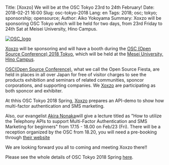 Title: [Xoxzo] We will be at the OSC Tokyo 23rd to 24th February!
Date: 2018-02-21 16:00
Slug: osc-tokyo-2018
Lang: en
Tags: 2018; osc; tokyo; sponsorship; opensource;
Author: Aiko Yokoyama
Summary: Xoxzo will be sponsoring OSC Tokyo which will be held for two days, from 23rd Friday to 24th Sat at Meisei University, Hino Campus.

[![OSC_logo]({filename}/images/OSC_logo_sticker.gif)](https://www.ospn.jp/osc2018-spring/)

[Xoxzo](https://info.xoxzo.com/en/) will be sponsoring and will have a booth
during the [OSC (Open Source Conference) 2018 Tokyo](https://www.ospn.jp/osc2018-spring/), which will be held at the
[Mesei University, Hino Campus](http://www.meisei-u.ac.jp/access/hino.html).


[OSC(Open Source Conference)](https://www.ospn.jp/), what we call the Open Source Fiesta, are held in places in all over Japan for free of visitor charges to see the products exhibition and seminars of related communities, sponcor corporations, and supporting companies.
We [Xoxzo](https://info.xoxzo.com/en/) are participating as both sponcor and exhibiter.

At thhis OSC Tokyo 2018 Spring, [Xoxzo](https://info.xoxzo.com/en/) prepares an API-demo to show how multi-factor authentication and SMS marketing.

Also, our evangelist [Akira Nonaka](https://info.xoxzo.com/en/aboutus/)will give a lecture titled as "How to utilize the Telephony APIs to support Multi-Factor Authentication and SMS Marketing for beginners" from 17.15 - 18.00 on Feb/23 (Fri).
There will be a reception organized by the OSC from 18.20, you will need a pre-booking through [their website](https://www.ospn.jp/osc2018-spring/modules/eguide/event.php?eid=1)

We are looking forward you all to coming and meeting Xoxzo there!! 

Please see the whole details of OSC Tokyo 2018 Spring [here](https://www.ospn.jp/osc2018-spring/).
